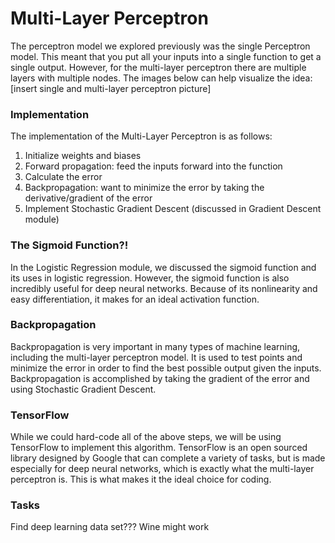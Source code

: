 # Multi-Layer Perceptron
The perceptron model we explored previously was the single Perceptron model. This meant that you put all your inputs into a single function to get a single output. However, for the multi-layer perceptron there are multiple layers with multiple nodes. The images below can help visualize the idea:
[insert single and multi-layer perceptron picture]

### Implementation
The implementation of the Multi-Layer Perceptron is as follows:
1. Initialize weights and biases
2. Forward propagation: feed the inputs forward into the function
3. Calculate the error
4. Backpropagation: want to minimize the error by taking the derivative/gradient of the error
5. Implement Stochastic Gradient Descent (discussed in Gradient Descent module)

### The Sigmoid Function?!
In the Logistic Regression module, we discussed the sigmoid function and its uses in logistic regression. However, the sigmoid function is also incredibly useful for deep neural networks. Because of its nonlinearity and easy differentiation, it makes for an ideal activation function.

### Backpropagation
Backpropagation is very important in many types of machine learning, including the multi-layer perceptron model. It is used to test points and minimize the error in order to find the best possible output given the inputs. Backpropagation is accomplished by taking the gradient of the error and using Stochastic Gradient Descent.

### TensorFlow
While we could hard-code all of the above steps, we will be using TensorFlow to implement this algorithm. TensorFlow is an open sourced library designed by Google that can complete a variety of tasks, but is made especially for deep neural networks, which is exactly what the multi-layer perceptron is. This is what makes it the ideal choice for coding.

### Tasks
Find deep learning data set??? Wine might work


